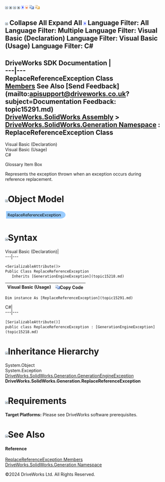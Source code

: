 ![](dotnetimages/collapse.gif) ![](dotnetimages/expand.gif) ![](dotnetimages/collapse.gif) ![](dotnetimages/expand.gif) ![](dotnetimages/drpdown.gif) ![](dotnetimages/drpdown_orange.gif) ![](dotnetimages/copycode.gif) ![](dotnetimages/copycodeHighlight.gif)

![](dotnetimages/collapse.gif) Collapse All Expand All ![](dotnetimages/drpdown.gif) Language Filter: All  Language Filter: Multiple  Language Filter: Visual Basic (Declaration) Language Filter: Visual Basic (Usage) Language Filter: C#  
---  
DriveWorks SDK Documentation  |   
---|---  
ReplaceReferenceException Class   
[Members](topic15292.md) See Also [Send Feedback](mailto:apisupport@driveworks.co.uk?subject=Documentation Feedback: topic15291.md)  
[DriveWorks.SolidWorks Assembly](topic13342.md) > [DriveWorks.SolidWorks.Generation Namespace](topic15094.md) : ReplaceReferenceException Class  
---  
  
Visual Basic (Declaration)    
Visual Basic (Usage)    
C# 

Glossary Item Box

Represents the exception thrown when an exception occurs during reference replacement. 

# ![](dotnetimages/collapse.gif)Object Model

![](dotnetdiagramimages/image873.png)

# ![](dotnetimages/collapse.gif)Syntax

Visual Basic (Declaration)|   
---|---  
      
    
    <SerializableAttribute()>
    Public Class ReplaceReferenceException 
       Inherits [GenerationEngineException](topic15218.md)  
  
Visual Basic (Usage)| ![](dotnetimages/copycode.gif)Copy Code  
---|---  
      
    
    Dim instance As [ReplaceReferenceException](topic15291.md)  
  
C#|   
---|---  
      
    
    [SerializableAttribute()]
    public class ReplaceReferenceException : [GenerationEngineException](topic15218.md)   
  
# ![](dotnetimages/collapse.gif)Inheritance Hierarchy

System.Object  
System.Exception  
[DriveWorks.SolidWorks.Generation.GenerationEngineException](topic15218.md)  
**DriveWorks.SolidWorks.Generation.ReplaceReferenceException**  


# ![](dotnetimages/collapse.gif)Requirements

**Target Platforms:** Please see DriveWorks software prerequisites.

# ![](dotnetimages/collapse.gif)See Also

#### Reference

[ReplaceReferenceException Members](topic15292.md)   
[DriveWorks.SolidWorks.Generation Namespace](topic15094.md)

©2024 DriveWorks Ltd. All Rights Reserved.
